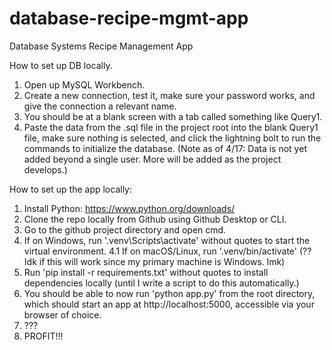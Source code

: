 # database-recipe-mgmt-app
 Database Systems Recipe Management App

How to set up DB locally.

1. Open up MySQL Workbench.
2. Create a new connection, test it, make sure your password works, and give the connection a relevant name.
3. You should be at a blank screen with a tab called something like Query1.
4. Paste the data from the .sql file in the project root into the blank Query1 file, make sure nothing is selected, and click the lightning bolt to run the commands to initialize the database.
    (Note as of 4/17: Data is not yet added beyond a single user. More will be added as the project develops.)

How to set up the app locally:

1. Install Python: https://www.python.org/downloads/
2. Clone the repo locally from Github using Github Desktop or CLI.
3. Go to the github project directory and open cmd.
4. If on Windows, run '.venv\Scripts\activate' without quotes to start the virtual environment.
4.1 If on macOS/Linux, run '.venv/bin/activate' (?? Idk if this will work since my primary machine is Windows. lmk)
5. Run 'pip install -r requirements.txt' without quotes to install dependencies locally (until I write a script to do this automatically.)
6. You should be able to now run 'python app.py' from the root directory, which should start an app at http://localhost:5000, accessible via your browser of choice.
7. ???
8. PROFIT!!!

